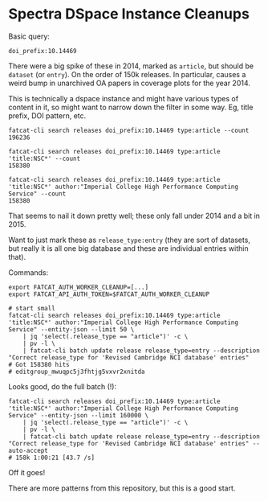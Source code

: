 
Spectra DSpace Instance Cleanups
================================

Basic query:

    doi_prefix:10.14469

There were a big spike of these in 2014, marked as `article`, but should be
`dataset` (or `entry`). On the order of 150k releases. In particular, causes a
weird bump in unarchived OA papers in coverage plots for the year 2014.

This is technically a dspace instance and might have various types of content
in it, so might want to narrow down the filter in some way. Eg, title prefix,
DOI pattern, etc.

    fatcat-cli search releases doi_prefix:10.14469 type:article --count
    196236

    fatcat-cli search releases doi_prefix:10.14469 type:article 'title:NSC*' --count
    158380

    fatcat-cli search releases doi_prefix:10.14469 type:article 'title:NSC*' author:"Imperial College High Performance Computing Service" --count
    158380

That seems to nail it down pretty well; these only fall under 2014 and a bit in
2015.

Want to just mark these as `release_type:entry` (they are sort of datasets, but
really it is all one big database and these are individual entries within
that).

Commands: 

    export FATCAT_AUTH_WORKER_CLEANUP=[...]
    export FATCAT_API_AUTH_TOKEN=$FATCAT_AUTH_WORKER_CLEANUP

    # start small
    fatcat-cli search releases doi_prefix:10.14469 type:article 'title:NSC*' author:"Imperial College High Performance Computing Service" --entity-json --limit 50 \
        | jq 'select(.release_type == "article")' -c \
        | pv -l \
        | fatcat-cli batch update release release_type=entry --description "Correct release_type for 'Revised Cambridge NCI database' entries"
    # Got 158380 hits
    # editgroup_mwuqpc5j3fhtjg5vxvr2xnitda

Looks good, do the full batch (!):

    fatcat-cli search releases doi_prefix:10.14469 type:article 'title:NSC*' author:"Imperial College High Performance Computing Service" --entity-json --limit 160000 \
        | jq 'select(.release_type == "article")' -c \
        | pv -l \
        | fatcat-cli batch update release release_type=entry --description "Correct release_type for 'Revised Cambridge NCI database' entries" --auto-accept
    # 158k 1:00:21 [43.7 /s]

Off it goes!

There are more patterns from this repository, but this is a good start.
